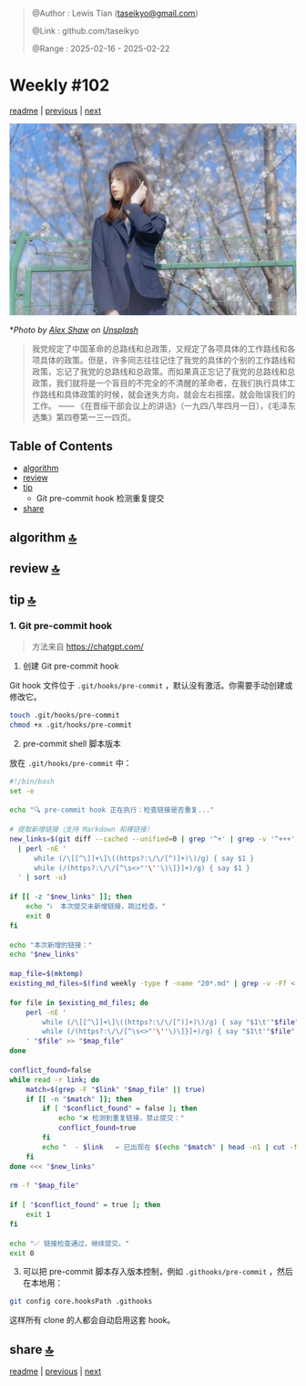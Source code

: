 > @Author  : Lewis Tian (taseikyo@gmail.com)
>
> @Link    : github.com/taseikyo
>
> @Range   : 2025-02-16 - 2025-02-22

# Weekly #102

[readme](../README.md) | [previous](202502W2.md) | [next](202502W4.md)

![](../images/2025/02/alex-shaw-g8sS1Kq7yRI-unsplash.jpg "Weekly #102")

\**Photo by [Alex Shaw](https://unsplash.com/@matt909) on [Unsplash](https://unsplash.com/photos/woman-in-black-coat-standing-near-brown-trees-during-daytime-g8sS1Kq7yRI)*

> 我党规定了中国革命的总路线和总政策，又规定了各项具体的工作路线和各项具体的政策。但是，许多同志往往记住了我党的具体的个别的工作路线和政策，忘记了我党的总路线和总政策。而如果真正忘记了我党的总路线和总政策，我们就将是一个盲目的不完全的不清醒的革命者，在我们执行具体工作路线和具体政策的时候，就会迷失方向，就会左右摇摆，就会贻误我们的工作。 —— 《在晋绥干部会议上的讲话》（一九四八年四月一日），《毛泽东选集》第四卷第一三一四页。

## Table of Contents

- [algorithm](#algorithm-)
- [review](#review-)
- [tip](#tip-)
	- Git pre-commit hook 检测重复提交
- [share](#share-)

## algorithm [🔝](#weekly-102)

## review [🔝](#weekly-102)

## tip [🔝](#weekly-102)

### 1. Git pre-commit hook

> 方法来自 https://chatgpt.com/

1. 创建 Git pre-commit hook

Git hook 文件位于 `.git/hooks/pre-commit` ，默认没有激活。你需要手动创建或修改它。

```bash
touch .git/hooks/pre-commit
chmod +x .git/hooks/pre-commit
```

2. pre-commit shell 脚本版本

放在 `.git/hooks/pre-commit` 中：

```bash
#!/bin/bash
set -e

echo "🔍 pre-commit hook 正在执行：检查链接是否重复..."

# 提取新增链接（支持 Markdown 和裸链接）
new_links=$(git diff --cached --unified=0 | grep '^+' | grep -v '^+++' \
  | perl -nE '
      while (/\[[^\]]+\]\((https?:\/\/[^)]+)\)/g) { say $1 }
      while (/(https?:\/\/[^\s<>"'\''\)\]}]+)/g) { say $1 }
  ' | sort -u)

if [[ -z "$new_links" ]]; then
    echo "ℹ️  本次提交未新增链接，跳过检查。"
    exit 0
fi

echo "本次新增的链接："
echo "$new_links"

map_file=$(mktemp)
existing_md_files=$(find weekly -type f -name "20*.md" | grep -v -Ff <(git diff --cached --name-only))

for file in $existing_md_files; do
    perl -nE '
        while (/\[[^\]]+\]\((https?:\/\/[^)]+)\)/g) { say "$1\t'"$file"'" }
        while (/(https?:\/\/[^\s<>"'\''\)\]}]+)/g) { say "$1\t'"$file"'" }
    ' "$file" >> "$map_file"
done

conflict_found=false
while read -r link; do
    match=$(grep -F "$link" "$map_file" || true)
    if [[ -n "$match" ]]; then
        if [ "$conflict_found" = false ]; then
            echo "❌ 检测到重复链接，禁止提交："
            conflict_found=true
        fi
        echo "  - $link   ← 已出现在 $(echo "$match" | head -n1 | cut -f2)"
    fi
done <<< "$new_links"

rm -f "$map_file"

if [ "$conflict_found" = true ]; then
    exit 1
fi

echo "✅ 链接检查通过，继续提交。"
exit 0
```

3. 可以把 pre-commit 脚本存入版本控制，例如 `.githooks/pre-commit` ，然后在本地用：

```Bash
git config core.hooksPath .githooks
```

这样所有 clone 的人都会自动启用这套 hook。


## share [🔝](#weekly-102)

[readme](../README.md) | [previous](202502W2.md) | [next](202502W4.md)
